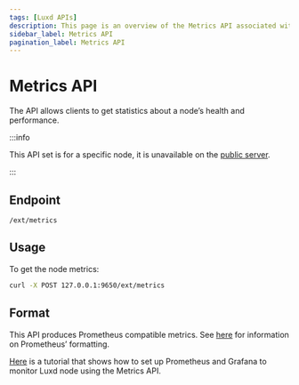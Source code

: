 ```yaml
---
tags: [Luxd APIs]
description: This page is an overview of the Metrics API associated with Luxd.
sidebar_label: Metrics API
pagination_label: Metrics API
---
```


# Metrics API

The API allows clients to get statistics about a node’s health and performance.

:::info

This API set is for a specific node, it is unavailable on the [public server](/tooling/rpc-providers.md).

:::

## Endpoint

```text
/ext/metrics
```

## Usage

To get the node metrics:

```sh
curl -X POST 127.0.0.1:9650/ext/metrics
```

## Format

This API produces Prometheus compatible metrics. See
[here](https://github.com/prometheus/docs/blob/master/content/docs/instrumenting/exposition_formats.md)
for information on Prometheus’ formatting.

[Here](/nodes/maintain/setting-up-node-monitoring) is a tutorial that
shows how to set up Prometheus and Grafana to monitor Luxd node using the
Metrics API.
